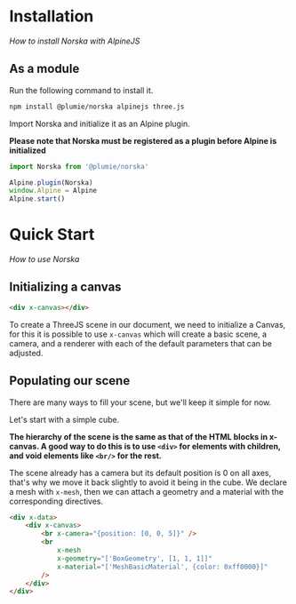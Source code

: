 # Installation
*How to install Norska with AlpineJS*

## As a module

Run the following command to install it.

```bash
npm install @plumie/norska alpinejs three.js
```

Import Norska and initialize it as an Alpine plugin.

**Please note that Norska must be registered as a plugin before Alpine is initialized**

```typescript
import Norska from '@plumie/norska'

Alpine.plugin(Norska)
window.Alpine = Alpine
Alpine.start()
```

# Quick Start
*How to use Norska*

## Initializing a canvas

```html
<div x-canvas></div>
```

To create a ThreeJS scene in our document, we need to initialize a Canvas, for this it is possible to use `x-canvas` which will create a basic scene, a camera, and a renderer with each of the default parameters that can be adjusted.

## Populating our scene

There are many ways to fill your scene, but we'll keep it simple for now.

Let's start with a simple cube.

**The hierarchy of the scene is the same as that of the HTML blocks in x-canvas. A good way to do this is to use `<div>` for elements with children, and void elements like `<br/>` for the rest.**

The scene already has a camera but its default position is 0 on all axes, that's why we move it back slightly to avoid it being in the cube.
We declare a mesh with `x-mesh`, then we can attach a geometry and a material with the corresponding directives.

```html
<div x-data>
    <div x-canvas>
        <br x-camera="{position: [0, 0, 5]}" />
        <br
            x-mesh
            x-geometry="['BoxGeometry', [1, 1, 1]]"
            x-material="['MeshBasicMaterial', {color: 0xff0000}]"
        />
    </div>
</div>
```
